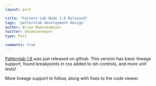 ```yaml
---
layout: post

title: "Pattern Lab Node 1.6 Released"
tags: 'patternlab development design'
author: Brian Muenzenmeyer
twitter: bmuenzenmeyer
type: Post

comments: true
---
```


[Patternlab 1.6 ](https://github.com/pattern-lab/patternlab-node) was just released on github. This version has basic lineage support, found breakpoints in css added to ish-controls, and more unit tests!

More lineage support to follow, along with fixes to the code viewer.
